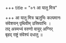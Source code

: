 +++
title = "०१ आ यातु मित्र"

+++
आ यातु मित्र ऋतुभिः कल्पमानः  
संवेशयन् पृथिवीम् उस्रियाभिः ।  
तद् अस्मभ्यं वरुणो वायुर् अग्निर्  
बृहद् राष्ट्रं संवेश्यं दधातु ॥
